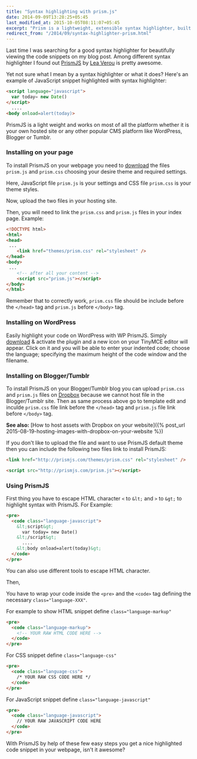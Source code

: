 ```yaml
---
title: "Syntax highlighting with prism.js"
date: 2014-09-09T13:28:25+05:45
last_modified_at: 2015-10-05T08:11:07+05:45
excerpt: "Prism is a lightweight, extensible syntax highlighter, built with modern web standards in mind."
redirect_from: "/2014/09/syntax-highlighter-prism.html"
---
```


Last time I was searching for a good syntax highlighter for beautifully viewing the code snippets on my blog post. Among different syntax highlighter I found out [PrismJS](http://prismjs.com) by [Lea Verou](http://lea.verou.me) is pretty awesome.

Yet not sure what I mean by a syntax highlighter or what it does? Here's an example of JavaScript snippet highlighted with syntax highlighter:

```html
<script language="javascript">
  var today= new Date()
</script>
  ....
<body onload=alert(today)>
```

PrismJS is a light weight and works on most of all the platform whether it is your own hosted site or any other popular CMS platform like WordPress, Blogger or Tumblr.

### Installing on your page

To install PrismJS on your webpage you need to [download](http://prismjs.com/download.html) the files `prism.js` and `prism.css` choosing your desire theme and required settings.

Here, JavaScript file `prism.js` is your settings and CSS file `prism.css` is your theme styles.

Now, upload the two files in your hosting site.

Then, you will need to link the `prism.css` and `prism.js` files in your index page. Example:

```html
<!DOCTYPE html>
<html>
<head>
 ...
    <link href="themes/prism.css" rel="stylesheet" />
</head>
<body>
 ...
    <!-- after all your content -->
    <script src="prism.js"></script>
</body>
</html>
```

Remember that to correctly work, `prism.css` file should be include before the `</head>` tag and `prism.js` before `</body>` tag.

### Installing on WordPress

Easily highlight your code on WordPress with WP PrismJS. Simply [download](http://wordpress.org/plugins/wp-prismjs-syntax-highlighter/) & activate the plugin and a new icon on your TinyMCE editor will appear. Click on it and you will be able to enter your indented code; choose the language; specifying the maximum height of the code window and the filename.

### Installing on Blogger/Tumblr

To install PrismJS on your Blogger/Tumblr blog you can upload `prism.css` and `prism.js` files on [Dropbox](http://www.dropbox.com/) because we cannot host file in the Blogger/Tumblr site. Then as same process above go to template edit and inculde `prism.css` file link before the `</head>` tag and `prism.js` file link before `</body>` tag.

**See also:** [How to host assets with Dropbox on your website]({% post_url 2015-08-19-hosting-images-with-dropbox-on-your-website %})

If you don't like to upload the file and want to use PrismJS default theme then you can include the following two files link to install PrismJS:

```html
<link href="http://prismjs.com/themes/prism.css" rel="stylesheet" />

<script src="http://prismjs.com/prism.js"></script>
```

### Using PrismJS

First thing you have to escape HTML character `<` to `&lt;` and `>` to `&gt;` to highlight syntax with PrismJS. For Example:

```html
<pre>
  <code class="language-javascript">
    &lt;script&gt;
      var today= new Date()
    &lt;/script&gt;
      ....
    &lt;body onload=alert(today)&gt;
  </code>
</pre>
```

You can also use different tools to escape HTML character.

Then,

You have to wrap your code inside the `<pre>` and the `<code>` tag defining the necessary `class="language-XXX"`.

For example to show HTML snippet define `class="language-markup"`

```html
<pre>
  <code class="language-markup">
    <!-- YOUR RAW HTML CODE HERE -->
  </code>
</pre>
```

For CSS snippet define `class="language-css"`

```html
<pre>
  <code class="language-css">
    /* YOUR RAW CSS CODE HERE */
  </code>
</pre>
```

For JavaScript snippet define `class="language-javascript"`

```html
<pre>
  <code class="language-javascript">
    // YOUR RAW JAVASCRIPT CODE HERE
  </code>
</pre>
```

With PrismJS by help of these few easy steps you get a nice highlighted code snippet in your webpage, isn't it awesome?
